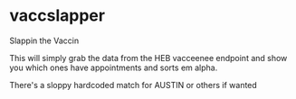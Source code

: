 # vaccslapper
Slappin the Vaccin


This will simply grab the data from the HEB vacceenee endpoint and show you which ones have appointments and sorts em alpha.

There's a sloppy hardcoded match for AUSTIN or others if wanted